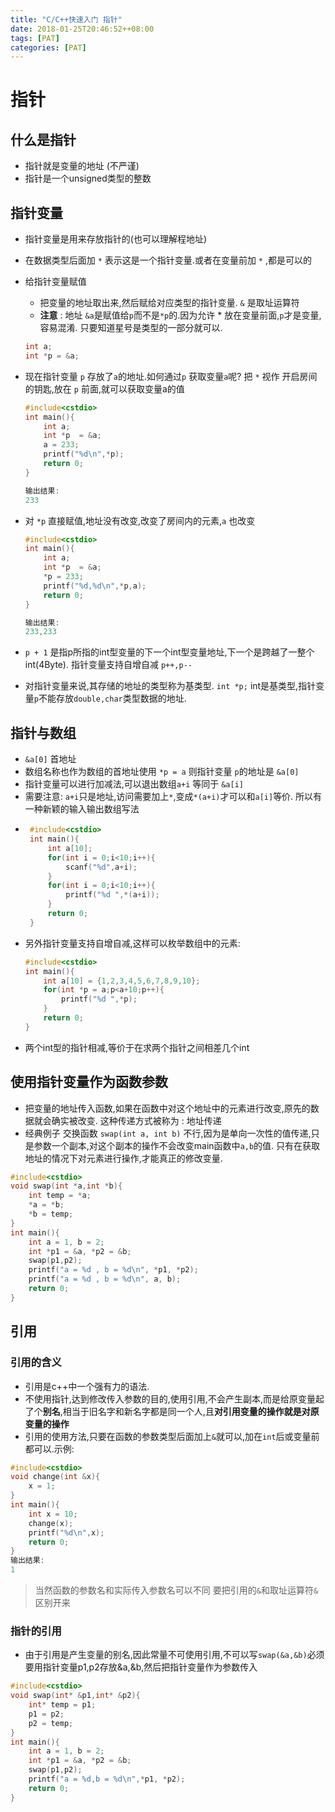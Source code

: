 ```yaml
---
title: "C/C++快速入门 指针"
date: 2018-01-25T20:46:52++08:00  
tags: [PAT]  
categories: [PAT]  
---
```


# 指针

## 什么是指针

-  指针就是变量的地址 (不严谨)
-  指针是一个unsigned类型的整数

## 指针变量

-  指针变量是用来存放指针的(也可以理解程地址)
- 在数据类型后面加 `*` 表示这是一个指针变量.或者在变量前加 `*` ,都是可以的 

- 给指针变量赋值
    - 把变量的地址取出来,然后赋给对应类型的指针变量. `&` 是取址运算符
    - **注意** : 地址 `&a`是赋值给`p`而不是`*p`的.因为允许 * 放在变量前面,`p`才是变量,容易混淆.  只要知道星号是类型的一部分就可以. 
    ```c++
    int a;
    int *p = &a;
    ```
- 现在指针变量 `p` 存放了`a`的地址.如何通过`p` 获取变量`a`呢?  把 `*` 视作 开启房间的钥匙,放在 `p` 前面,就可以获取变量a的值
    ```c++
    #include<cstdio>
    int main(){
        int a;
        int *p  = &a;
        a = 233;
        printf("%d\n",*p);
        return 0;
    }

    输出结果: 
    233
    ```
- 对 `*p` 直接赋值,地址没有改变,改变了房间内的元素,`a` 也改变
    ```c++
    #include<cstdio>
    int main(){
        int a;
        int *p  = &a;
        *p = 233;
        printf("%d,%d\n",*p,a);
        return 0;
    }

    输出结果: 
    233,233
    ```
- `p + 1` 是指p所指的int型变量的下一个int型变量地址,下一个是跨越了一整个int(4Byte).  指针变量支持自增自减 `p++,p--`
- 对指针变量来说,其存储的地址的类型称为基类型. `int *p;` int是基类型,指针变量`p`不能存放`double,char`类型数据的地址.

## 指针与数组

- `&a[0]`  首地址 
- 数组名称也作为数组的首地址使用 `*p = a` 则指针变量 `p`的地址是 `&a[0]`
-  指针变量可以进行加减法,可以退出数组`a+i` 等同于 `&a[i]` 
-  需要注意: `a+i`只是地址,访问需要加上`*`,变成`*(a+i)`才可以和`a[i]`等价. 所以有一种新颖的输入输出数组写法
-  ```c++
    #include<cstdio>
    int main(){
        int a[10];
        for(int i = 0;i<10;i++){
    	    scanf("%d",a+i);
	    }
	    for(int i = 0;i<10;i++){
		    printf("%d ",*(a+i));
	    }
	    return 0;
    }
    ```
- 另外指针变量支持自增自减,这样可以枚举数组中的元素:
    ```c++
    #include<cstdio>
    int main(){
        int a[10] = {1,2,3,4,5,6,7,8,9,10};
        for(int *p = a;p<a+10;p++){
    	    printf("%d ",*p);
	    }
	    return 0;
    }
    ```
- 两个int型的指针相减,等价于在求两个指针之间相差几个int

## 使用指针变量作为函数参数

- 把变量的地址传入函数,如果在函数中对这个地址中的元素进行改变,原先的数据就会确实被改变. 这种传递方式被称为 : 地址传递
- 经典例子 交换函数 `swap(int a, int b)` 不行,因为是单向一次性的值传递,只是参数一个副本,对这个副本的操作不会改变main函数中`a,b`的值. 只有在获取地址的情况下对元素进行操作,才能真正的修改变量.

```c++
#include<cstdio>
void swap(int *a,int *b){
	int temp = *a;
	*a = *b;
	*b = temp; 
}
int main(){
    int a = 1, b = 2;
    int *p1 = &a, *p2 = &b;
    swap(p1,p2);
    printf("a = %d , b = %d\n", *p1, *p2);
    printf("a = %d , b = %d\n", a, b);
    return 0;
}
```

## 引用 

### 引用的含义

- 引用是c++中一个强有力的语法. 
- 不使用指针,达到修改传入参数的目的,使用引用,不会产生副本,而是给原变量起了个**别名**,相当于旧名字和新名字都是同一个人,且**对引用变量的操作就是对原变量的操作**
- 引用的使用方法,只要在函数的参数类型后面加上`&`就可以,加在`int`后或变量前都可以.示例:
```c++
#include<cstdio>
void change(int &x){
	x = 1;
}
int main(){
	int x = 10;
	change(x);
	printf("%d\n",x);
	return 0;
}
输出结果:
1
```
> 当然函数的参数名和实际传入参数名可以不同
> 要把引用的`&`和取址运算符`&`区别开来

### 指针的引用
- 由于引用是产生变量的别名,因此常量不可使用引用,不可以写`swap(&a,&b)`必须要用指针变量p1,p2存放&a,&b,然后把指针变量作为参数传入
```c++
#include<cstdio>
void swap(int* &p1,int* &p2){
	int* temp = p1;
	p1 = p2;
	p2 = temp;
}
int main(){
	int a = 1, b = 2;
	int *p1 = &a, *p2 = &b;
	swap(p1,p2);
	printf("a = %d,b = %d\n",*p1, *p2);
	return 0;
} 
```










